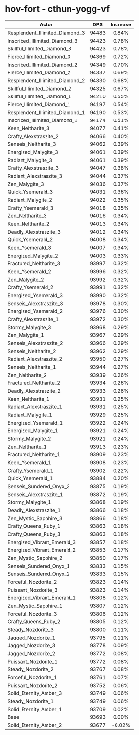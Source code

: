 # hov-fort - cthun-yogg-vf
| Actor | DPS | Increase |
|---|:---:|:---:|
|Resplendent_Illimited_Diamond_3|94483|0.84%|
|Inscribed_Illimited_Diamond_3|94423|0.78%|
|Skillful_Illimited_Diamond_3|94423|0.78%|
|Fierce_Illimited_Diamond_3|94369|0.72%|
|Inscribed_Illimited_Diamond_2|94349|0.70%|
|Fierce_Illimited_Diamond_2|94337|0.69%|
|Resplendent_Illimited_Diamond_2|94330|0.68%|
|Skillful_Illimited_Diamond_2|94325|0.67%|
|Skillful_Illimited_Diamond_1|94210|0.55%|
|Fierce_Illimited_Diamond_1|94197|0.54%|
|Resplendent_Illimited_Diamond_1|94190|0.53%|
|Inscribed_Illimited_Diamond_1|94174|0.51%|
|Keen_Neltharite_3|94077|0.41%|
|Crafty_Alexstraszite_2|94066|0.40%|
|Senseis_Neltharite_3|94062|0.39%|
|Energized_Malygite_3|94061|0.39%|
|Radiant_Malygite_3|94061|0.39%|
|Crafty_Alexstraszite_3|94047|0.38%|
|Radiant_Alexstraszite_3|94044|0.37%|
|Zen_Malygite_3|94036|0.37%|
|Quick_Ysemerald_3|94031|0.36%|
|Radiant_Malygite_2|94022|0.35%|
|Crafty_Ysemerald_3|94018|0.35%|
|Zen_Neltharite_3|94016|0.34%|
|Keen_Neltharite_2|94013|0.34%|
|Deadly_Alexstraszite_3|94012|0.34%|
|Quick_Ysemerald_2|94008|0.34%|
|Keen_Ysemerald_3|94007|0.34%|
|Energized_Malygite_2|94003|0.33%|
|Fractured_Neltharite_3|93997|0.32%|
|Keen_Ysemerald_2|93996|0.32%|
|Zen_Malygite_2|93992|0.32%|
|Crafty_Ysemerald_2|93991|0.32%|
|Energized_Ysemerald_3|93990|0.32%|
|Senseis_Alexstraszite_3|93978|0.30%|
|Energized_Ysemerald_2|93976|0.30%|
|Crafty_Alexstraszite_1|93972|0.30%|
|Stormy_Malygite_3|93968|0.29%|
|Zen_Malygite_1|93967|0.29%|
|Senseis_Alexstraszite_2|93966|0.29%|
|Senseis_Neltharite_2|93962|0.29%|
|Radiant_Alexstraszite_2|93950|0.27%|
|Senseis_Neltharite_1|93944|0.27%|
|Zen_Neltharite_2|93939|0.26%|
|Fractured_Neltharite_2|93934|0.26%|
|Deadly_Alexstraszite_2|93933|0.26%|
|Keen_Neltharite_1|93931|0.25%|
|Radiant_Alexstraszite_1|93931|0.25%|
|Radiant_Malygite_1|93929|0.25%|
|Energized_Ysemerald_1|93922|0.24%|
|Energized_Malygite_1|93921|0.24%|
|Stormy_Malygite_2|93921|0.24%|
|Zen_Neltharite_1|93913|0.23%|
|Fractured_Neltharite_1|93909|0.23%|
|Keen_Ysemerald_1|93908|0.23%|
|Crafty_Ysemerald_1|93902|0.22%|
|Quick_Ysemerald_1|93884|0.20%|
|Senseis_Sundered_Onyx_3|93875|0.19%|
|Senseis_Alexstraszite_1|93872|0.19%|
|Stormy_Malygite_1|93868|0.19%|
|Deadly_Alexstraszite_1|93866|0.18%|
|Zen_Mystic_Sapphire_3|93866|0.18%|
|Crafty_Queens_Ruby_1|93863|0.18%|
|Crafty_Queens_Ruby_3|93863|0.18%|
|Energized_Vibrant_Emerald_3|93857|0.18%|
|Energized_Vibrant_Emerald_2|93853|0.17%|
|Zen_Mystic_Sapphire_2|93850|0.17%|
|Senseis_Sundered_Onyx_1|93833|0.15%|
|Senseis_Sundered_Onyx_2|93833|0.15%|
|Forceful_Nozdorite_2|93823|0.14%|
|Puissant_Nozdorite_3|93823|0.14%|
|Energized_Vibrant_Emerald_1|93808|0.12%|
|Zen_Mystic_Sapphire_1|93807|0.12%|
|Forceful_Nozdorite_3|93806|0.12%|
|Crafty_Queens_Ruby_2|93805|0.12%|
|Steady_Nozdorite_3|93800|0.11%|
|Jagged_Nozdorite_1|93795|0.11%|
|Jagged_Nozdorite_3|93778|0.09%|
|Jagged_Nozdorite_2|93772|0.08%|
|Puissant_Nozdorite_1|93772|0.08%|
|Steady_Nozdorite_2|93767|0.08%|
|Forceful_Nozdorite_1|93761|0.07%|
|Puissant_Nozdorite_2|93752|0.06%|
|Solid_Eternity_Amber_3|93749|0.06%|
|Steady_Nozdorite_1|93749|0.06%|
|Solid_Eternity_Amber_1|93709|0.02%|
|Base|93693|0.00%|
|Solid_Eternity_Amber_2|93677|-0.02%|
